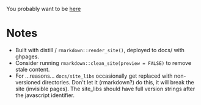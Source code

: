 You probably want to be [here](https://bst-urmc.github.io/bst430-fall2022-site/)

# Notes

*  Built with distill / `rmarkdown::render_site()`, deployed to docs/ with ghpages.
*  Consider running `rmarkdown::clean_site(preview = FALSE)` to remove stale content.
*  For ...reasons...  `docs/site_libs` occasionally get replaced with non-versioned directories.  Don't let it (rmarkdown?) do this, it will break the site (invisible pages). The site_libs should have full version strings after the javascript identifier.

